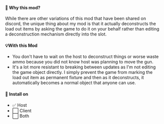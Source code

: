 ﻿&nbsp;

#### 🤔 Why this mod?

While there are other variations of this mod that have been shared on discord, the unique thing about my mod is that it actually deconstructs the load out items by asking the game to do it on your behalf rather than editing a deconstruction mechanism directly into the slot.

#### 💡With this Mod

- You don't have to wait on the host to deconstruct things or worse waste ammo because you did not know host was planning to move the gun.
- It's a lot more resistant to breaking between updates as I'm not editing the game object directly. I simply prevent the game from marking the load out item as permanent fixture and then as it deconstructs, it automatically becomes a normal object that anyone can use.

#### 📀 Install on

- ✅ Host
- ⬜ Client
- ⬜ Both

&nbsp;
